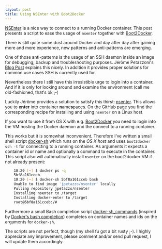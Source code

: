 ```yaml
---
layout: post
title: Using NSEnter with Boot2Docker
---
```


[NSEnter][1] is a nice way to connect to a running Docker container. This post presents a script to ease the usage of `nsenter` together with [Boot2Docker][2].
<!-- more -->

There is still quite some dust around Docker and day after day after gaining more and more experience, new patterns and anti-patterns are emerging. 

One of those anti-patterns is the usage of an SSH daemon inside an image for debugging, backup and troubleshooting purposes. Jérôme Petazzoni's [Blog Post][3] explains this nicely. In addition it provides proper solutions for common use cases SSH is currently used for.

Nevertheless there I still have this irresistible urge to login into a container. And if it is only for looking around and examine the environment (call me old-fashioned, that's ok ;-)

Luckily Jérôme provides a solution to satisfy this thirst: [nsenter][4]. This allows you to **enter** into container **n**ame**s**paces. On the GitHub page you find the corresponding recipe for installing and using `nsenter` on a Linux host. 

If you want to use it from OS X with e.g. [Boot2Docker][5] you need to login into the VM hosting the Docker daemon and the connect to a running container.

This works but it is somewhat inconvenient. Therefore I've written a small shell script [docker-sh][6] which runs on the *OS X host* and uses `boot2docker ssh -t` for connecting to a running container. As arguments it expects a container id or name and optionally a command to execute in the container.  This script also will automatically install `nsenter`  on the boot2docker VM if not already present: 

```bash
	10:20 [~] $ docker ps -q
	5bf8a161cceb
	10:20 [~] $ docker-sh 5bf8a161cceb bash
	Unable to find image 'jpetazzo/nsenter' locally
	Pulling repository jpetazzo/nsenter
	Installing nsenter to /target
	Installing docker-enter to /target
	root@5bf8a161cceb:/#
```

Furthermore a small Bash completion script [docker-sh_commands][7] (inspired by [Docker's bash completion][8]) completes on container names and ids on the arguments for `docker-sh`.

The scripts are not perfect, though (my shell fu got a bit rusty ;-). I highly appreciate any improvement, please comment and/or send pull request, I will update them accordingly.

[1]:	https://github.com/jpetazzo/nsenter
[2]:	https://github.com/boot2docker/boot2docker
[3]:	https://blog.docker.com/2014/06/why-you-dont-need-to-run-sshd-in-docker/
[4]:	https://github.com/jpetazzo/nsenter
[5]:	https://github.com/boot2docker/boot2docker
[6]:	https://gist.github.com/rhuss/a8a40bd143001fd5c83c#file-docker-sh
[7]:	https://gist.github.com/rhuss/a8a40bd143001fd5c83c#file-docker-sh_commands
[8]:	https://github.com/docker/docker/blob/master/contrib/completion/bash/docker